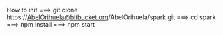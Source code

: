 How to init
===> git clone https://AbelOrihuela@bitbucket.org/AbelOrihuela/spark.git
===> cd spark
===> npm install
===> npm start
